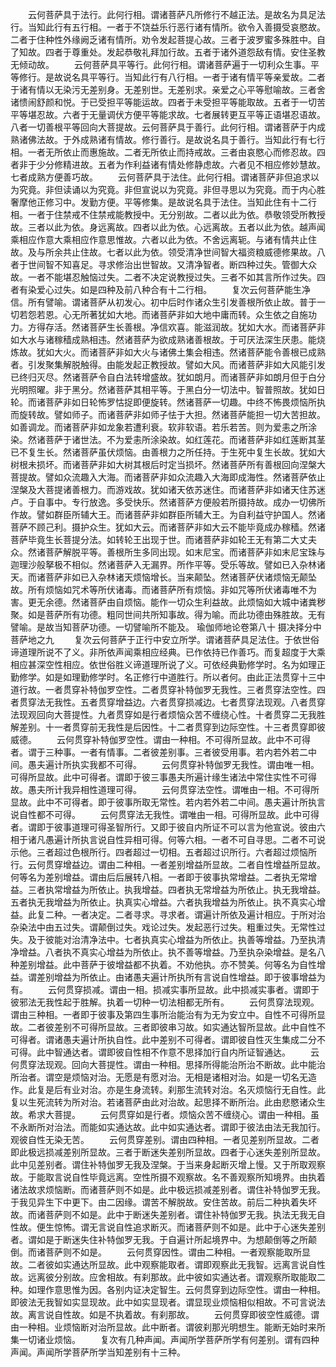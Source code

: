 <!-- { "loadSidebar": true } -->
　　云何菩萨具于法行。此何行相。谓诸菩萨凡所修行不越正法。是故名为具足法行。当知此行有五行相。一者于不饶益乐行恶行诸有情所。欲令入善摄受哀愍故。二者于住种性外缘阙乏诸有情所。劝令发起菩提心故。三者于波罗蜜多殊胜中。自了知故。四者于尊重处。发起恭敬礼拜加行故。五者于诸外道怨敌有情。安住圣教无倾动故。
　　云何菩萨具平等行。此何行相。谓诸菩萨遍于一切利众生事。平等修行。是故说名具平等行。当知此行有八行相。一者于诸有情平等亲爱故。二者于诸有情以无染污无差别身。无差别世。无差别求。亲爱之心平等慰喻故。三者舍诸愦闹舒颜和悦。于已受担平等能运故。四者于未受担平等能取故。五者于一切苦平等堪忍故。六者于无量调伏方便平等能求故。七者展转更互平等正语堪忍语故。八者一切善根平等回向大菩提故。云何菩萨具于善行。此何行相。谓诸菩萨于内成熟诸佛法故。于外成熟诸有情故。修行善行。是故说名具于善行。当知此行有七行相。一者无所依止而惠施故。二者无所依止而持戒故。三者由哀愍心而修忍故。四者非于少分修精进故。五者为作利益诸有情处修静虑故。六者见不相应修妙慧故。七者成熟方便善巧故。
　　云何菩萨具于法住。此何行相。谓诸菩萨非但追求以为究竟。非但读诵以为究竟。非但宣说以为究竟。非但寻思以为究竟。而于内心胜奢摩他正修习中。发勤方便。平等修集。是故说名具于法住。当知此住有十二行相。一者于住禁戒不住禁戒能教授中。无分别故。二者以此为依。恭敬领受所教授故。三者以此为依。身远离故。四者以此为依。心远离故。五者以此为依。越声闻乘相应作意大乘相应作意思惟故。六者以此为依。不舍远离轭。与诸有情共止住故。及与所余共止住故。七者以此为依。领受清净世间智大福资粮威德修果故。八者于世间智不知喜足。寻求修治出世智故。又清净智者。断四种过失。管御大众故。一者不能堪忍触恼过失。二者不决定说教授过失。三者不如其言所作过失。四者有染爱心过失。如是四种及前八种合有十二行相。
　　复次云何菩萨能生净信。所有譬喻。谓诸菩萨从初发心。初中后时作诸众生引发善根所依止故。普于一切若怨若恩。心无所著犹如大地。而诸菩萨非如大地中庸而转。众生依之自施功力。方得存活。然诸菩萨生长善根。净信欢喜。能滋润故。犹如大水。而诸菩萨非如大水与诸稼穑成熟相违。然诸菩萨为欲成熟诸善根故。于可厌法深生厌患。能烧炼故。犹如大火。而诸菩萨非如大火与诸佛土集会相违。然诸菩萨能令善根已成熟者。引发聚集解脱触得。由能发起正教授故。譬如大风。而诸菩萨非如大风能引发已终归灭尽。然诸菩萨令自白法转增盛故。犹如朗月。而诸菩萨非如朗月但于白分光明照曜。非于黑分。然诸菩萨其相平等。于黑白分一切法中。智普照故。犹如日轮。而诸菩萨非如日轮怖罗怙捉即便旋转。然诸菩萨一切趣。中终不怖畏烦恼所执而旋转故。譬如师子。而诸菩萨非如师子怯于大担。然诸菩萨能担一切大苦担故。如善调龙。而诸菩萨非如龙象若遭利衰。软非软语。若乐若苦。则为爱恚之所涂染。然诸菩萨于诸世法。不为爱恚所涂染故。如红莲花。而诸菩萨非如红莲断其茎已不复生长。然诸菩萨虽伏烦恼。由善根力之所任持。于生死中复生长故。犹如大树根未损坏。而诸菩萨非如大树其根后时定当损坏。然诸菩萨所有善根回向涅槃大菩提故。譬如众流趣入大海。而诸菩萨非如众流趣入大海即成海性。然诸菩萨依止涅槃及大菩提诸善根力。而游戏故。犹如诸天依苏迷住。而诸菩萨非如诸天住苏迷卢。于自事中。专行放逸。多受快乐。然诸菩萨方便般若所摄持故。成办一切佛所作故。譬如群臣所辅大王。而诸菩萨非如群臣所辅大王。为自利益守护国人。然诸菩萨不顾己利。摄护众生。犹如大云。而诸菩萨非如大云不能毕竟成办稼穑。然诸菩萨毕竟生长菩提分法。如转轮王出现于世。而诸菩萨非如轮王无有第二大丈夫众。然诸菩萨解脱平等。善根所生多同出现。如末尼宝。而诸菩萨非如末尼宝珠与迦理沙般拏极不相似。然诸菩萨入无漏界。所作平等。受乐等故。譬如已入杂林诸天。而诸菩萨非如已入杂林诸天烦恼增长。当来颠坠。然诸菩萨伏诸烦恼无颠坠故。所有烦恼如咒术等所伏诸毒。而诸菩萨所有烦恼。非如咒等所伏诸毒唯不为害。更无余德。然诸菩萨由自烦恼。能作一切众生利益故。此烦恼如大城中诸粪秽聚。如是菩萨所有功德。粗同世间共所知事故。得为喻。而此功德由殊胜故。无有譬喻。是故当知菩萨功德。一切譬喻所不能及。
瑜伽师地论卷第八十
摄决择分中菩萨地之九
　　复次云何菩萨于正行中安立所学。谓诸菩萨具足法住。于依世俗谛道理所说不了义。非所依声闻乘相应经典。已作依持已作善巧。而复超度于大乘相应甚深空性相应。依世俗胜义谛道理所说了义。可依经典勤修学时。名为如理正勤修学。如是如理勤修学时。名正修行中道胜行。所以者何。由此正法贯穿十三中道行故。一者贯穿补特伽罗空性。二者贯穿补特伽罗无我性。三者贯穿法空性。四者贯穿法无我性。五者贯穿增益边。六者贯穿损减边。七者贯穿法现观。八者贯穿法现观回向大菩提性。九者贯穿如是行者烦恼众苦不缠绕心性。十者贯穿二无我胜解差别。十一者贯穿前无我性是后因性。十二者贯穿到边际空性。十三者贯穿即彼威德。
　　云何贯穿补特伽罗空性。谓由一种相。不可得所显故。此中不可得者。谓于三种事。一者有情事。二者彼差别事。三者彼受用事。若内若外若二中间。愚夫遍计所执实我都不可得。
　　云何贯穿补特伽罗无我性。谓由唯一相。可得所显故。此中可得者。谓即于彼三事愚夫所遍计缘生诸法中常住实性不可得故。愚夫所计我异相性道理可得。
　　云何贯穿法空性。谓唯由一相。不可得所显故。此中不可得者。即于彼事所取无常性。若内若外若二中间。愚夫遍计所执言说自性都不可得。
　　云何贯穿法无我性。谓唯由一相。可得所显故。此中可得者。谓即于彼事道理可得圣智所行。又即于彼自内所证不可以言为他宣说。彼由六相于诸凡愚遍计所执言说自性异相可得。何等六相。一者不可自寻思。二者不可说示他。三者超过色根所行。四者超过一切相。五者超过识所行。六者超过烦恼所行。云何贯穿增益边。谓由二种相。一者差别增益所显故。二者自性增益所显故。何等名为差别增益。谓由后后展转八相。一者即于彼事执常增益。二者执无常增益。三者执常增益为所依止。执我增益。四者执无常增益为所依止。执无我增益。五者执无我增益为所依止。执真实心增益。六者执我增益为所依止。执不真实心增益。此复二种。一者决定。二者寻求。寻求者。谓遍计所依及遍计相应。于所对治杂染法中由五过失。谓颠倒过失。戏论过失。发起恶行过失。粗重过失。无常性过失。及于彼能对治清净法中。七者执真实心增益为所依止。执善等增益。乃至执清净增益。八者执不真实心增益为所依止。执不善等增益。乃至执杂染增益。是名八种差别增益。此中菩萨于彼增益都不执着。不劝他执。亦不赞美。何等名为自性增益。谓差别增益为所依止。由诸愚夫遍计所执所有言说自性增益。即于彼事增益为有。
　　云何贯穿损减。谓由一相。损减实事所显故。此中损减实事者。谓即于彼邪法无我性起于胜解。执着一切种一切法相都无所有。
　　云何贯穿法现观。谓由三种相。一者即于彼事及第四生事所治能治有为无为安立中。自性不可得所显故。二者彼差别不可得所显故。三者即彼串习故。如实通达智所显故。此中自性不可得者。谓诸愚夫遍计所执自性。此中差别不可得者。谓即彼自性灭生集成二分不可得。此中智通达者。谓即彼自性相不作意不思择加行自内所证智通达。
　　云何贯穿法现观。回向大菩提性。谓由一种相。思择所得能治所治不断故。此中能治所治者。谓空是烦恼对治。无愿是有愿对治。无相是诸相对治。如是一切名无造作。此复是后有业对治。亦是生身流转。刹那生流转对治。名灭烦恼行无自性。此复以生死流转为所对治。若诸菩萨由此对治故。起思择不断所治。此由悲愍诸众生故。希求大菩提。
　　云何贯穿如是行者。烦恼众苦不缠绕心。谓由一种相。虽不永断所对治法。而能如实通达故。此中如实通达者。谓即于彼法由法无我加行。观彼自性无染无苦。
　　云何贯穿差别。谓由四种相。一者见差别所显故。二者即此极远损减差别所显故。三者于断迷失差别所显故。四者于心迷失差别所显故。此中见差别者。谓住补特伽罗无我及涅槃。于当来身起断灭增上慢。又于所取观察故。于能取言说自性毕竟远离。空性所摄不观察故。名不善观察所知境界。由执着诸法故求烦恼断。而诸菩萨则不如是。此中极远损减差别者。谓住补特伽罗无我。于我见异生下中更下。由二因缘。谓苦不解脱故。安住苦故。前后二种执着失坏故。而诸菩萨则不如是。此中于断迷失差别者。谓住补特伽罗无我。执法无我无自性故。便生惊怖。谓无言说自性追求断灭。而诸菩萨则不如是。此中于心迷失差别者。谓如是于断迷失住补特伽罗无我。于自遍计所起境界中。为想颠倒等之所颠倒。而诸菩萨则不如是。
　　云何贯穿因性。谓由二种相。一者观察能取所显故。二者彼如实通达所显故。此中观察能取者。谓即观察此无我智。远离言说自性故。远离彼分别故。应舍相故。有刹那故。此中彼如实通达者。谓观察所取能取二种。如理作意思惟为因。各别内证决定智生。云何贯穿到边际空性。谓由一种相。即彼法无我智如实显现故。此中如实显现者。谓显现业烦恼相似相故。不可言说法故。离言说自性故。如是不执着故。有刹那故。
　　云何贯穿即彼空性威德。谓由一种相。业烦恼断对治所显故。此中断者。谓彼刹那光明想生。能断无始时来所集一切诸业烦恼。
　　复次有几种声闻。声闻所学菩萨所学有何差别。谓有四种声闻。声闻所学菩萨所学当知差别有十三种。
